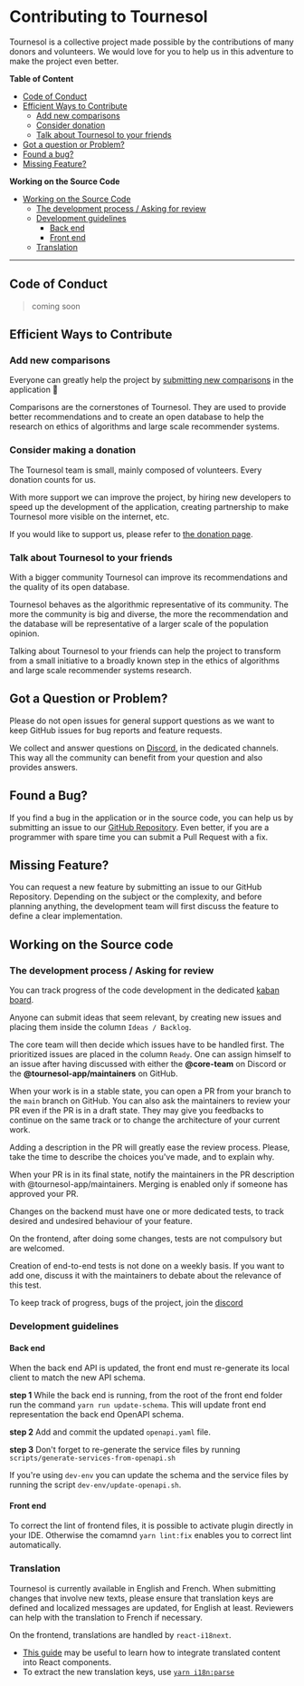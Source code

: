 # Contributing to Tournesol

Tournesol is a collective project made possible by the contributions of many
donors and volunteers. We would love for you to help us in this adventure to
make the project even better. 

**Table of Content**

- [Code of Conduct](#code-of-conduct)
- [Efficient Ways to Contribute](#efficient-ways-to-contribute)
  - [Add new comparisons](#add-new-comparisons)
  - [Consider donation](#consider-donation)
  - [Talk about Tournesol to your friends](#talk-about-tournesol-to-your-friends)
- [Got a question or Problem?](#got-a-question-or-problem)
- [Found a bug?](#found-a-bug)
- [Missing Feature?](#missing-feature)

**Working on the Source Code**

- [Working on the Source Code](#working-on-the-source-code)
  - [The development process / Asking for review](#the-development-process--asking-for-review)
  - [Development guidelines](#development-guidelines)
    - [Back end](#back-end)
    - [Front end](#front-end)
  - [Translation](#translation)

---

## Code of Conduct

> coming soon

## Efficient Ways to Contribute

### Add new comparisons

Everyone can greatly help the project by
[submitting new comparisons][ts-compare] in the application 🌻

Comparisons are the cornerstones of Tournesol. They are used to provide
better recommendations and to create an open database to help the research
on ethics of algorithms and large scale recommender systems.

### Consider making a donation

The Tournesol team is small, mainly composed of volunteers. Every
donation counts for us.

With more support we can improve the project, by hiring new developers to
speed up the development of the application, creating partnership to make
Tournesol more visible on the internet, etc.

If you would like to support us, please refer to [the donation page][ts-donate].

### Talk about Tournesol to your friends

With a bigger community Tournesol can improve its recommendations and the
quality of its open database.

Tournesol behaves as the algorithmic representative of its community. The more
the community is big and diverse, the more the recommendation and the database
will be representative of a larger scale of the population opinion.

Talking about Tournesol to your friends can help the project to transform from
a small initiative to a broadly known step in the ethics of algorithms and
large scale recommender systems research.

## Got a Question or Problem?

Please do not open issues for general support questions as we want to keep
GitHub issues for bug reports and feature requests.

We collect and answer questions on [Discord][ts-discord-join], in the
dedicated channels. This way all the community can benefit from your question
and also provides answers.

## Found a Bug?

If you find a bug in the application or in the source code, you can help us by
submitting an issue to our [GitHub Repository][ts-github-repo]. Even better,
if you are a programmer with spare time you can submit a Pull Request with a
fix.

## Missing Feature?

You can request a new feature by submitting an issue to our GitHub Repository.
Depending on the subject or the complexity, and before planning anything, the
development team will first discuss the feature to define a clear
implementation.

## Working on the Source code

### The development process / Asking for review

You can track progress of the code development in the dedicated
[kaban board][ts-github-kanban].

Anyone can submit ideas that seem relevant, by creating new issues and
placing them inside the column `Ideas / Backlog`.

The core team will then decide which issues have to be handled first. The
prioritized issues are placed in the column `Ready`. One can assign himself to
an issue after having discussed with either the **@core-team** on Discord or the
**@tournesol-app/maintainers** on GitHub.

When your work is in a stable state, you can open a PR from your branch to the
`main` branch on GitHub. You can also ask the maintainers to review your PR
even if the PR is in a draft state. They may give you feedbacks to continue on
the same track or to change the architecture of your current work.

Adding a description in the PR will greatly ease the review process. Please,
take the time to describe the choices you've made, and to explain why.

When your PR is in its final state, notify the maintainers in the PR description
with @tournesol-app/maintainers. Merging is enabled only if someone has
approved your PR.

Changes on the backend must have one or more dedicated tests, to track desired
and undesired behaviour of your feature.

On the frontend, after doing some changes, tests are not compulsory but are
welcomed.

Creation of end-to-end tests is not done on a weekly basis. If you want to
add one, discuss it with the maintainers to debate about the relevance of
this test.

To keep track of progress, bugs of the project, join the
[discord][ts-discord-join]

### Development guidelines

#### Back end

When the back end API is updated, the front end must re-generate its local
client to match the new API schema.

**step 1** While the back end is running, from the root of the front end
folder run the command `yarn run update-schema`. This will update front
end representation the back end OpenAPI schema.

**step 2** Add and commit the updated `openapi.yaml` file.

**step 3** Don't forget to re-generate the service files by running
`scripts/generate-services-from-openapi.sh`

If you're using `dev-env` you can update the schema and the service files by running the script `dev-env/update-openapi.sh`.

#### Front end

To correct the lint of frontend files, it is possible to activate plugin
directly in your IDE. Otherwise the comamnd `yarn lint:fix` enables you to correct lint automatically.

### Translation

Tournesol is currently available in English and French. When submitting
changes that involve new texts, please ensure that translation keys
are defined and localized messages are updated, for English at least.
Reviewers can help with the translation to French if necessary.

On the frontend, translations are handled by `react-i18next`.
* [This guide](https://react.i18next.com/guides/quick-start#translate-your-content)
  may be useful to learn how to integrate translated content into React components. 
* To extract the new translation keys, use [`yarn i18n:parse`](./frontend/README.md#yarn-i18nparse)

[ts-donate]: https://tournesol.app/about/donate
[ts-compare]: https://tournesol.app/comparison

[ts-github-repo]: https://github.com/tournesol-app/tournesol
[ts-github-kanban]: https://github.com/tournesol-app/tournesol/projects/9

[ts-discord-join]: https://discord.gg/WvcSG55Bf3
